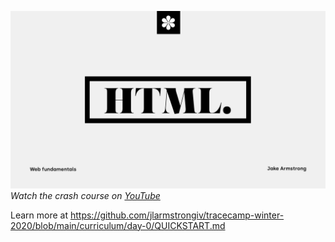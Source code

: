 [![./html.jpg](./html.jpg)](https://www.youtube.com/playlist?list=PLHiGtNshvZ3BRExT8d34We2Ep_nnI7aWf)
_Watch the crash course on [YouTube](https://www.youtube.com/playlist?list=PLHiGtNshvZ3BRExT8d34We2Ep_nnI7aWf)_

Learn more at https://github.com/jlarmstrongiv/tracecamp-winter-2020/blob/main/curriculum/day-0/QUICKSTART.md